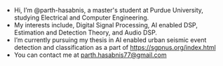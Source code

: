 -  Hi, I’m @parth-hasabnis, a master's student at Purdue University, studying Electrical and Computer Engineering. 
-  My interests include, Digital Signal Processing, AI enabled DSP, Estimation and Detection Theory, and Audio DSP. 
-  I’m currently pursuing my thesis in AI enabled urban seismic event detection and classification as a part of https://sgpnus.org/index.html
-  You can contact me at parth.hasabnis77@gmail.com

<!---
parth-hasabnis/parth-hasabnis is a ✨ special ✨ repository because its `README.md` (this file) appears on your GitHub profile.
You can click the Preview link to take a look at your changes.
--->
